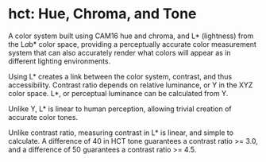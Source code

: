 # hct: Hue, Chroma, and Tone

A color system built using CAM16 hue and chroma, and L* (lightness) from the L*a*b* color space, providing a perceptually accurate color measurement system that can also accurately render what colors will appear as in different lighting environments.

Using L* creates a link between the color system, contrast, and thus accessibility. Contrast ratio depends on relative luminance, or Y in the XYZ color space. L*, or perceptual luminance can be calculated from Y.

Unlike Y, L* is linear to human perception, allowing trivial creation of accurate color tones.

Unlike contrast ratio, measuring contrast in L* is linear, and simple to calculate. A difference of 40 in HCT tone guarantees a contrast ratio >= 3.0, and a difference of 50 guarantees a contrast ratio >= 4.5.



